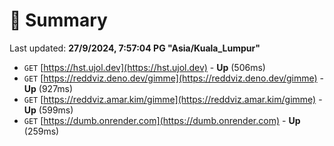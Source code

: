 # 📖 Summary
Last updated: **27/9/2024, 7:57:04 PG "Asia/Kuala_Lumpur"**

- `GET` [https://hst.ujol.dev](https://hst.ujol.dev) - **Up** (506ms)
- `GET` [https://reddviz.deno.dev/gimme](https://reddviz.deno.dev/gimme) - **Up** (927ms)
- `GET` [https://reddviz.amar.kim/gimme](https://reddviz.amar.kim/gimme) - **Up** (599ms)
- `GET` [https://dumb.onrender.com](https://dumb.onrender.com) - **Up** (259ms)
